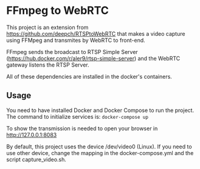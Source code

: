 # FFmpeg to WebRTC

This project is an extension from https://github.com/deepch/RTSPtoWebRTC that makes a video capture using FFMpeg and transmites by WebRTC to front-end.

FFmpeg sends the broadcast to RTSP Simple Server (https://hub.docker.com/r/aler9/rtsp-simple-server) and the WebRTC gateway listens the RTSP Server.

All of these dependencies are installed in the docker's containers.

## Usage

You need to have installed Docker and Docker Compose to run the project. The command to initialize services is: ```docker-compose up```

To show the transmission is needed to open your browser in http://127.0.0.1:8083

By default, this project uses the device /dev/video0 (Linux). If you need to use other device, change the mapping in the docker-compose.yml and the script capture_video.sh.